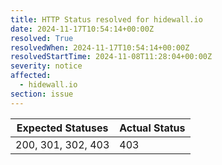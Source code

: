 ```yaml
---
title: HTTP Status resolved for hidewall.io
date: 2024-11-17T10:54:14+00:00Z
resolved: True
resolvedWhen: 2024-11-17T10:54:14+00:00Z
resolvedStartTime: 2024-11-08T11:28:04+00:00Z
severity: notice
affected:
  - hidewall.io
section: issue
---
```


| Expected Statuses | Actual Status  |
|-------------------|----------------|
| 200, 301, 302, 403 | 403 |
